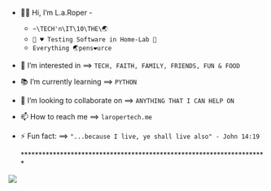 - 🖖🏾  Hi, I’m L.a.Roper -
  - `~\TECH'n\IT\10\THE\🌏︎`
  - `🔬 ♥ Testing Software in Home-Lab 🧪`
  - `Everything 🌏pens❤urce`
- 👀 I’m interested in ==> `TECH, FAITH, FAMILY, FRIENDS, FUN & FOOD` 
- 📚 I’m currently learning ==> `PYTHON`
- 💞️ I’m looking to collaborate on ==> `ANYTHING THAT I CAN HELP ON` 
- 📫 How to reach me ==> `laropertech.me`
- ⚡ Fun fact: ==>  `"...because I live, ye shall live also" - John 14:19`

  <dev>*********************************************************************</dev>

<p align="">
  <a href="https://skillicons.dev">
    <img src="https://skillicons.dev/icons?i=linux,windows,apple,kali,py,vscode,github,bash,html,css,ai,&perline=8" />
  </a>
</p>

<!---
laroper/laroper is a ✨ special ✨ repository because its `README.md` (this file) appears on your GitHub profile.
You can click the Preview link to take a look at your changes.
--->
